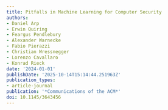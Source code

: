 ```yaml
---
title: Pitfalls in Machine Learning for Computer Security
authors:
- Daniel Arp
- Erwin Quiring
- Feargus Pendlebury
- Alexander Warnecke
- Fabio Pierazzi
- Christian Wressnegger
- Lorenzo Cavallaro
- Konrad Rieck
date: '2024-01-01'
publishDate: '2025-10-14T15:14:44.251963Z'
publication_types:
- article-journal
publication: '*Communications of the ACM*'
doi: 10.1145/3643456
---
```

